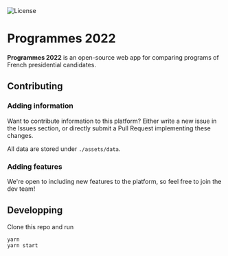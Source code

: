 <img alt="License" src="https://img.shields.io/github/license/alexisthual/programmes2022?style=for-the-badge&color=34D399&labelColor=000000">

<br>

# Programmes 2022

**Programmes 2022** is an open-source web app for comparing programs of French presidential candidates.

## Contributing

### Adding information

Want to contribute information to this platform? Either write a new issue in the Issues section, or directly submit a Pull Request implementing these changes.

All data are stored under `./assets/data`.

### Adding features

We're open to including new features to the platform, so feel free to join the dev team!

## Developping

Clone this repo and run
```
yarn
yarn start
```
